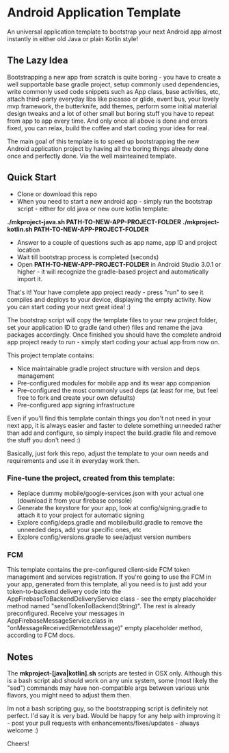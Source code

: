 # Android Application Template
An universal application template to bootstrap your next Android app almost instantly in either old Java or plain Kotlin style!

## The Lazy Idea

Bootstrapping a new app from scratch is quite boring - you have to create a well supportable base gradle project,
setup commonly used dependencies, write commonly used code snippets such as App class, base activities, etc,
attach third-party everyday libs like picasso or glide, event bus, your lovely mvp framework, the butterknife, add themes, 
perform some initial material design tweaks and a lot of other small but boring stuff you have to repeat from app to app every time.
And only once all above is done and errors fixed, you can relax, build the coffee and start coding your idea for real.

The main goal of this template is to speed up bootstrapping the new Android application project by having all the boring things 
already done once and perfectly done. Via the well mainteained template. 

## Quick Start

- Clone or download this repo
- When you need to start a new android app - simply run the bootstrap script - either for old java or new oure kotlin template:

__./mkproject-java.sh PATH-TO-NEW-APP-PROJECT-FOLDER__
__./mkproject-kotlin.sh PATH-TO-NEW-APP-PROJECT-FOLDER__

- Answer to a couple of questions such as app name, app ID and project location
- Wait till bootstrap process is completed (seconds)
- Open __PATH-TO-NEW-APP-PROJECT-FOLDER__ in Android Studio 3.0.1 or higher - it will recognize the gradle-based project and automatically import it. 

That's it! Your have complete app project ready - press "run" to see it compiles and deploys to your device, displaying the empty activity.
Now you can start coding your next great idea! :)

The bootstrap script will copy the template files to your new project folder, set your application ID to gradle (and other) files and rename 
the java packages accordingly. Once finished you should have the complete android app project ready to run - simply start coding your actual app from now on.


This project template contains:

- Nice maintainable gradle project structure with version and deps management
- Pre-configured modules for mobile app and its wear app companion
- Pre-configured the most commonly used deps (at least for me, but feel free to fork and create your own defaults)
- Pre-configured app signing infrastructure

Even if you'll find this template contain things you don't not need in your next app, it is always easier and faster to delete 
something unneeded rather than add and configure, so simply inspect the build.gradle file and remove the stuff you don't need :)

Basically, just fork this repo, adjust the template to your own needs and requirements and use it in everyday work then.


### Fine-tune the project, created from this template:

- Replace dummy mobile/google-services.json with your actual one (download it from your firebase console)
- Generate the keystore for your app, look at config/signing.gradle to attach it to your project for automatic signing
- Explore config/deps.gradle and mobile/build.gradle to remove the unneeded deps, add your specific ones, etc
- Explore config/versions.gradle to see/adjust version numbers

### FCM

This template contains the pre-configured client-side FCM token management and services registration. If you're going to use the FCM in your app, generated from
this template, all you need is to just add your token-to-backend delivery code into the AppFirebaseToBackendDeliveryService class - see the empty placeholder
method named "sendTokenToBackend(String)". The rest is already preconfigured. Receive your messages in AppFirebaseMessageService.class in "onMessageReceived(RemoteMessage)"
empty placeholder method, according to FCM docs.

## Notes
The __mkproject-[java|kotlin].sh__ scripts are tested in OSX only. Although this is a bash script abd should work on any unix system, 
some (most likely the "sed") commands may have non-compatible args between various unix flavors, you might need to adjust them then.

Im not a bash scripting guy, so the bootstrapping script is definitely not perfect. I'd say it is very bad.
Would be happy for any help with improving it - post your pull requests with enhancements/fixes/updates - always welcome :)

Cheers!

